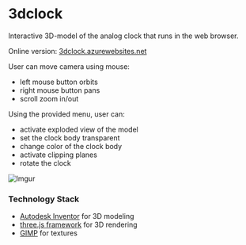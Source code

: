 3dclock 
=============

Interactive 3D-model of the analog clock that runs in the web browser.

Online version: [3dclock.azurewebsites.net](http://3dclock.azurewebsites.net/)

User can move camera using mouse:
 - left mouse button orbits
 - right mouse button pans
 - scroll zoom in/out

Using the provided menu, user can:
 - activate exploded view of the model
 - set the clock body transparent
 - change color of the clock body
 - activate clipping planes
 - rotate the clock

![Imgur](http://i.imgur.com/FNdDDNA.png)

### Technology Stack

 - [Autodesk Inventor](http://www.autodesk.com/products/inventor/overview) for 3D modeling
 - [three.js framework](https://threejs.org/) for 3D rendering
 - [GIMP](https://www.gimp.org/) for textures

